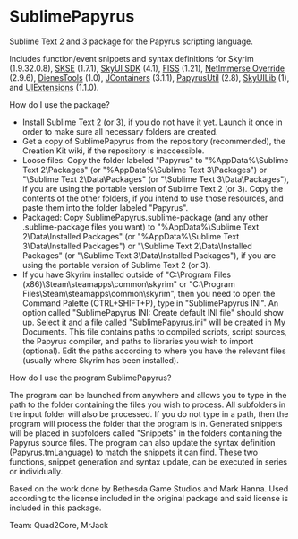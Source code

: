 SublimePapyrus
==============

Sublime Text 2 and 3 package for the Papyrus scripting language.

Includes function/event snippets and syntax definitions for Skyrim (1.9.32.0.8), [SKSE](http://skse.silverlock.org) (1.7.1), [SkyUI SDK](https://github.com/schlangster/skyui/wiki) (4.1), [FISS](http://www.nexusmods.com/skyrim/mods/48265/) (1.21), [NetImmerse Override](http://www.nexusmods.com/skyrim/mods/37481/) (2.9.6), [DienesTools](http://www.nexusmods.com/skyrim/mods/54325/) (1.0), [JContainers](http://www.nexusmods.com/skyrim/mods/49743/) (3.1.1), [PapyrusUtil](http://www.nexusmods.com/skyrim/mods/58705/) (2.8), [SkyUILib](https://github.com/schlangster/skyui-lib/wiki) (1), and [UIExtensions](http://www.nexusmods.com/skyrim/mods/57046/) (1.1.0).

How do I use the package?
- Install Sublime Text 2 (or 3), if you do not have it yet. Launch it once in order to make sure all necessary folders are created.
- Get a copy of SublimePapyrus from the repository (recommended), the Creation Kit wiki, if the repository is inaccessible.
- Loose files: Copy the folder labeled "Papyrus" to "%AppData%\Sublime Text 2\Packages" (or "%AppData%\Sublime Text 3\Packages") or "\Sublime Text 2\Data\Packages" (or "\Sublime Text 3\Data\Packages"), if you are using the portable version of Sublime Text 2 (or 3). Copy the contents of the other folders, if you intend to use those resources, and paste them into the folder labeled "Papyrus".
- Packaged: Copy SublimePapyrus.sublime-package (and any other .sublime-package files you want) to "%AppData%\Sublime Text 2\Data\Installed Packages" (or "%AppData%\Sublime Text 3\Data\Installed Packages") or "\Sublime Text 2\Data\Installed Packages" (or "\Sublime Text 3\Data\Installed Packages"), if you are using the portable version of Sublime Text 2 (or 3).
- If you have Skyrim installed outside of "C:\Program Files (x86)\Steam\steamapps\common\skyrim\" or "C:\Program Files\Steam\steamapps\common\skyrim\", then you need to open the Command Palette (CTRL+SHIFT+P), type in "SublimePapyrus INI". An option called "SublimePapyrus INI: Create default INI file" should show up. Select it and a file called "SublimePapyrus.ini" will be created in My Documents. This file contains paths to compiled scripts, script sources, the Papyrus compiler, and paths to libraries you wish to import (optional). Edit the paths according to where you have the relevant files (usually where Skyrim has been installed).
 

How do I use the program SublimePapyrus?

The program can be launched from anywhere and allows you to type in the path to the folder containing the files you wish to process. All subfolders in the input folder will also be processed. If you do not type in a path, then the program will process the folder that the program is in. Generated snippets will be placed in subfolders called "Snippets" in the folders containing the Papyrus source files. The program can also update the syntax definition (Papyrus.tmLanguage) to match the snippets it can find. These two functions, snippet generation and syntax update, can be executed in series or individually.



Based on the work done by Bethesda Game Studios and Mark Hanna. Used according to the license included in the original package and said license is included in this package.

Team: Quad2Core, MrJack
